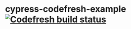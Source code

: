 # cypress-codefresh-example [![Codefresh build status]( https://g.codefresh.io/api/badges/pipeline/bahmutov/Cypress%20Codefresh%20Example%2Fe2e?type=cf-2)]( https://g.codefresh.io/public/accounts/bahmutov/pipelines/new/602c1e1998e98171561bf43c)
